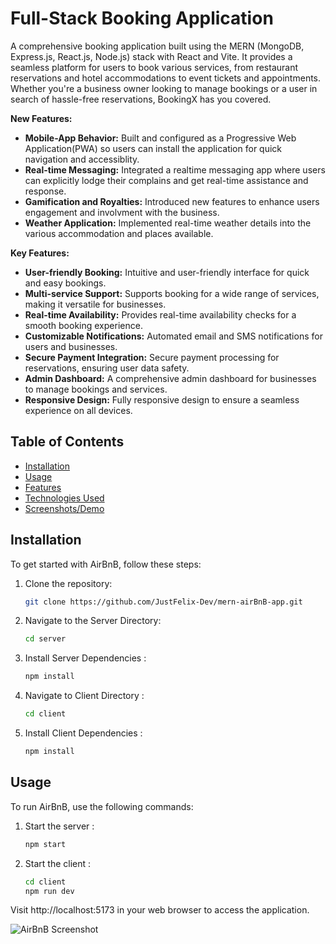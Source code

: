 #  Full-Stack Booking Application

A comprehensive booking application built using the MERN (MongoDB, Express.js, React.js, Node.js) stack with React and Vite. It provides a seamless platform for users to book various services, from restaurant reservations and hotel accommodations to event tickets and appointments. Whether you're a business owner looking to manage bookings or a user in search of hassle-free reservations, BookingX has you covered.

**New Features:**

- **Mobile-App Behavior:** Built and configured as a Progressive Web Application(PWA) so users can install the application for quick navigation and accessiblity.
- **Real-time Messaging:** Integrated a realtime messaging app where users can explicitly lodge their complains and get real-time assistance and response.
- **Gamification and Royalties:** Introduced new features to enhance users engagement and involvment with the business.
- **Weather Application:** Implemented real-time weather details into the various accommodation and places available.
  
**Key Features:**

- **User-friendly Booking:** Intuitive and user-friendly interface for quick and easy bookings.
- **Multi-service Support:** Supports booking for a wide range of services, making it versatile for businesses.
- **Real-time Availability:** Provides real-time availability checks for a smooth booking experience.
- **Customizable Notifications:** Automated email and SMS notifications for users and businesses.
- **Secure Payment Integration:** Secure payment processing for reservations, ensuring user data safety.
- **Admin Dashboard:** A comprehensive admin dashboard for businesses to manage bookings and services.
- **Responsive Design:** Fully responsive design to ensure a seamless experience on all devices.

## Table of Contents

- [Installation](#installation)
- [Usage](#usage)
- [Features](#features)
- [Technologies Used](#technologies-used)
- [Screenshots/Demo](#screenshots-demo)


## Installation

To get started with AirBnB, follow these steps:

1. Clone the repository:

   ```bash
   git clone https://github.com/JustFelix-Dev/mern-airBnB-app.git

2. Navigate to the Server Directory:
   ```bash
   cd server
3. Install Server Dependencies :
   ```bash
   npm install
4. Navigate to Client Directory :
   ```bash
   cd client
5. Install Client Dependencies :
   ```bash
   npm install

## Usage
To run AirBnB, use the following commands:

1. Start the server :
    ```bash
   npm start

2. Start the client :
    ```bash
    cd client
    npm run dev

Visit http://localhost:5173 in your web browser to access the application.

![AirBnB Screenshot](https://res.cloudinary.com/dljgkzwfz/image/upload/v1694427320/Github%20ReadMe%20Screenshots/Screenshot_73_hdcphh.png)



